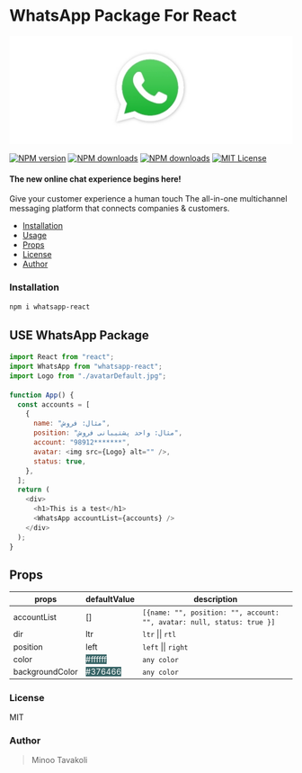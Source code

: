 # WhatsApp Package For React

![whatsapp](https://github.com/MinooTavakoli/whatsApp-react/blob/main/public/whatsApp-logo.jpg)

[![NPM version][npm-version-image]][npm-url] [![NPM downloads][npm-downloads-size-image]][npm-url] [![NPM downloads][npm-downloads-image]][downloads-url] [![MIT License][license-image]][license-url]

#### The new online chat experience begins here!

Give your customer experience a human touch
The all-in-one multichannel messaging platform that connects companies & customers.

- [Installation](#installation)
- [Usage](#use-whatsapp-package)
- [Props](#props)
- [License](#license)
- [Author](#author)

### Installation

```bash
npm i whatsapp-react
```

## USE WhatsApp Package

```js
import React from "react";
import WhatsApp from "whatsapp-react";
import Logo from "./avatarDefault.jpg";

function App() {
  const accounts = [
    {
      name: "مثال: فروش",
      position: "مثال: واحد پشتیبانی فروش",
      account: "98912*******",
      avatar: <img src={Logo} alt="" />,
      status: true,
    },
  ];
  return (
    <div>
      <h1>This is a test</h1>
      <WhatsApp accountList={accounts} />
    </div>
  );
}
```

## Props

| props           | defaultValue                                               | description                                                            |
| --------------- | ---------------------------------------------------------- | ---------------------------------------------------------------------- |
| accountList     | []                                                         | `[{name: "", position: "", account: "", avatar: null, status: true }]` |
| dir             | ltr                                                        | `ltr` \|\| `rtl`                                                       |
| position        | left                                                       | `left` \|\| `right`                                                    |
| color           | <span style="background:#376466;color:#fff">#ffffff</span> | `any color`                                                            |
| backgroundColor | <span style="background:#376466;color:#fff">#376466</span> | `any color`                                                            |

### License

MIT

### Author

> Minoo Tavakoli

[license-image]: http://img.shields.io/npm/l/whatsapp-react.svg?style=flat
[license-url]: LICENSE
[npm-url]: https://npmjs.org/package/whatsapp-react
[npm-version-image]: http://img.shields.io/npm/v/whatsapp-react.svg?style=flat
[npm-downloads-image]: http://img.shields.io/npm/dm/whatsapp-react.svg?style=flat
[npm-downloads-size-image]: https://img.shields.io/bundlephobia/minzip/whatsapp-react.svg?style=flat
[downloads-url]: https://npmcharts.com/compare/whatsapp-react?minimal=true
